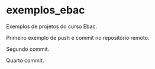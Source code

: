 # exemplos_ebac
Exemplos de projetos do curso Ebac.

Primeiro exemplo de push e commit no repositório remoto.

Segundo commit.

Quarto commit.
